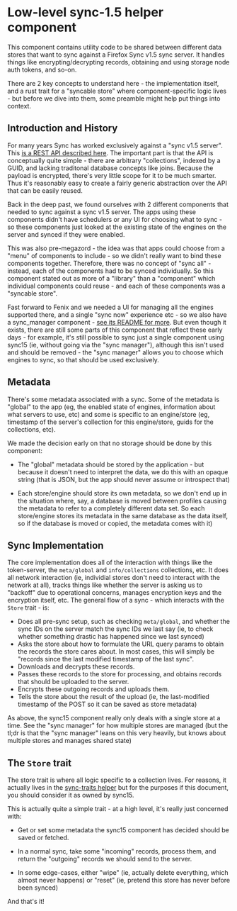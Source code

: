 # Low-level sync-1.5 helper component

This component contains utility code to be shared between different
data stores that want to sync against a Firefox Sync v1.5 sync server.
It handles things like encrypting/decrypting records, obtaining and
using storage node auth tokens, and so-on.

There are 2 key concepts to understand here - the implementation itself, and
a rust trait for a "syncable store" where component-specific logic lives - but
before we dive into them, some preamble might help put things into context.

## Introduction and History

For many years Sync has worked exclusively against a "sync v1.5 server". This
[is a REST API described here](https://mozilla-services.readthedocs.io/en/latest/storage/apis-1.5.html).
The important part is that the API is conceptually quite simple - there are
arbitrary "collections", indexed by a GUID, and lacking traditonal database
concepts like joins. Because the payload is encrypted, there's very little
scope for it to be much smarter. Thus it's reasonably easy to create a fairly
generic abstraction over the API that can be easily reused.

Back in the deep past, we found ourselves with 2 different components that
needed to sync against a sync v1.5 server. The apps using these components
didn't have schedulers or any UI for choosing what to sync - so these
components just looked at the existing state of the engines on the server and
synced if they were enabled.

This was also pre-megazord - the idea was that apps could choose from a "menu"
of components to include - so we didn't really want to bind these components
together. Therefore, there was no concept of "sync all" - instead, each of the
components had to be synced individually. So this component stated out as more
of a "library" than a "component" which individual components could reuse - and
each of these components was a "syncable store".

Fast forward to Fenix and we needed a UI for managing all the engines supported
there, and a single "sync now" experience etc - so we also have a sync_manager
component - [see its README for more](../components/sync_manager/README.md).
But even though it exists, there are still some parts of this component that
reflect these early days - for example, it's still possible to sync just a
single component using sync15 (ie, without going via the "sync manager"),
although this isn't used and should be removed - the "sync manager" allows you
to choose which engines to sync, so that should be used exclusively.

## Metadata

There's some metadata associated with a sync. Some of the metadata is "global"
to the app (eg, the enabled state of engines, information about what servers to
use, etc) and some is specific to an engine/store (eg, timestamp of the
server's collection for this engine/store, guids for the collections, etc).

We made the decision early on that no storage should be done by this
component:

* The "global" metadata should be stored by the application - but because it
  doesn't need to interpret the data, we do this with an opaque string (that
  is JSON, but the app should never assume or introspect that)

* Each store/engine should store its own metadata, so we don't end up in the
  situation where, say, a database is moved between profiles causing the
  metadata to refer to a completely different data set. So each store/engine
  stores its metadata in the same database as the data itself, so if the
  database is moved or copied, the metadata comes with it)

## Sync Implementation

The core implementation does all of the interaction with things like the
token-server, the `meta/global` and `info/collections` collections, etc. It
does all network interaction (ie, individial stores don't need to interact with
the network at all), tracks things like whether the server is asking us to
"backoff" due to operational concerns, manages encryption keys and the
encryption itself, etc. The general flow of a sync - which interacts with the
`Store` trait - is:

* Does all pre-sync setup, such as checking `meta/global`, and whether the
  sync IDs on the server match the sync IDs we last say (ie, to check whether
  something drastic has happened since we last synced)
* Asks the store about how to formulate the URL query params to obtain the
  records the store cares about. In most cases, this will simply be "records
  since the last modified timestamp of the last sync".
* Downloads and decrypts these records.
* Passes these records to the store for processing, and obtains records that
  should be uploaded to the server.
* Encrypts these outgoing records and uploads them.
* Tells the store about the result of the upload (ie, the last-modified
  timestamp of the POST so it can be saved as store metadata)

As above, the sync15 component really only deals with a single store at a time.
See the "sync manager" for how multiple stores are managed (but the tl;dr is
that the "sync manager" leans on this very heavily, but knows about multiple
stores and manages shared state)

## The `Store` trait

The store trait is where all logic specific to a collection lives. For
<handwave> reasons, it actually lives in the
[sync-traits helper](https://github.com/mozilla/application-services/blob/main/components/support/sync15-traits/src/store.rs)
but for the purposes if this document, you should consider it as owned by sync15.

This is actually quite a simple trait - at a high level, it's really just
concerned with:

* Get or set some metadata the sync15 component has decided should be saved or
  fetched.

* In a normal sync, take some "incoming" records, process them, and return
  the "outgoing" records we should send to the server.

* In some edge-cases, either "wipe" (ie, actually delete everything, which
  almost never happens) or "reset" (ie, pretend this store has never before
  been synced)

And that's it!

